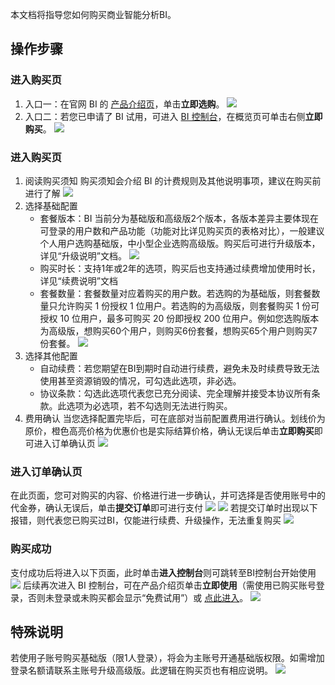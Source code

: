 
本文档将指导您如何购买商业智能分析BI。
## 操作步骤
###  进入购买页
1. 入口一：在官网 BI 的 [产品介绍页](https://cloud.tencent.com/product/bi)，单击**立即选购**。
![](https://qcloudimg.tencent-cloud.cn/raw/3f67ad71a54faeab1763dbc49ca1b622.png)
2. 入口二：若您已申请了 BI 试用，可进入 [BI 控制台](https://console.cloud.tencent.com/bi/overview)，在概览页可单击右侧**立即购买**。
![](https://qcloudimg.tencent-cloud.cn/raw/abfdbab5e302eff4d8e0ece44c417eac.png)

### 进入购买页
1. 阅读购买须知
购买须知会介绍 BI 的计费规则及其他说明事项，建议在购买前进行了解
![](https://qcloudimg.tencent-cloud.cn/raw/58d928f20bd0079f4381863dea204e25.png)
2. 选择基础配置
	- 套餐版本：BI 当前分为基础版和高级版2个版本，各版本差异主要体现在可登录的用户数和产品功能（功能对比详见购买页的表格对比），一般建议个人用户选购基础版，中小型企业选购高级版。购买后可进行升级版本，详见“升级说明”文档。
	![](https://qcloudimg.tencent-cloud.cn/raw/1f9499776ea99a84f730b2ec7f4e67a0.png)
	- 购买时长：支持1年或2年的选项，购买后也支持通过续费增加使用时长，详见“续费说明”文档
	- 套餐数量：套餐数量对应着购买的用户数。若选购的为基础版，则套餐数量只允许购买 1 份授权 1 位用户。若选购的为高级版，则套餐购买 1 份可授权 10 位用户，最多可购买 20 份即授权 200 位用户。例如您选购版本为高级版，想购买60个用户，则购买6份套餐，想购买65个用户则购买7份套餐。
	![](https://qcloudimg.tencent-cloud.cn/raw/1b10d142603a210c1446d3a54f81b78b.png)
3. 选择其他配置
	- 自动续费：若您期望在BI到期时自动进行续费，避免未及时续费导致无法使用甚至资源销毁的情况，可勾选此选项，非必选。
	- 协议条款：勾选此选项代表您已充分阅读、完全理解并接受本协议所有条款。此选项为必选项，若不勾选则无法进行购买。
4. 费用确认
当您选择配置完毕后，可在底部对当前配置费用进行确认。划线价为原价，橙色高亮价格为优惠价也是实际结算价格，确认无误后单击**立即购买**即可进入订单确认页
![](https://qcloudimg.tencent-cloud.cn/raw/d3371d90f6a8d743a28e178780bbcfe3.png)
### 进入订单确认页
在此页面，您可对购买的内容、价格进行进一步确认，并可选择是否使用账号中的代金券，确认无误后，单击**提交订单**即可进行支付
![](https://qcloudimg.tencent-cloud.cn/raw/4947a8ae6a303adf7478dc6145c26608.png)
![](https://qcloudimg.tencent-cloud.cn/raw/47a9f0d8d0f8645ceb5ddae14fdbeafe.png)
若提交订单时出现以下报错，则代表您已购买过BI，仅能进行续费、升级操作，无法重复购买
![](https://qcloudimg.tencent-cloud.cn/raw/60ee18a51ea1d8e0206599f1f9f0af81.png)

### 购买成功
支付成功后将进入以下页面，此时单击**进入控制台**则可跳转至BI控制台开始使用
![](https://qcloudimg.tencent-cloud.cn/raw/c46ec5852bf9b3d09cc4d191126c74bd.png)
后续再次进入 BI 控制台，可在产品介绍页单击**立即使用**（需使用已购买账号登录，否则未登录或未购买都会显示“免费试用”）或 [点此进入](https://console.cloud.tencent.com/bi/overview)。
![](https://qcloudimg.tencent-cloud.cn/raw/f5019603d5e5d018160a482f1cca6db1.png)

## 特殊说明
若使用子账号购买基础版（限1人登录），将会为主账号开通基础版权限。如需增加登录名额请联系主账号升级高级版。此逻辑在购买页也有相应说明。
![](https://qcloudimg.tencent-cloud.cn/raw/5a5fe4e19c75047bd3472d119b8449b1.png)




